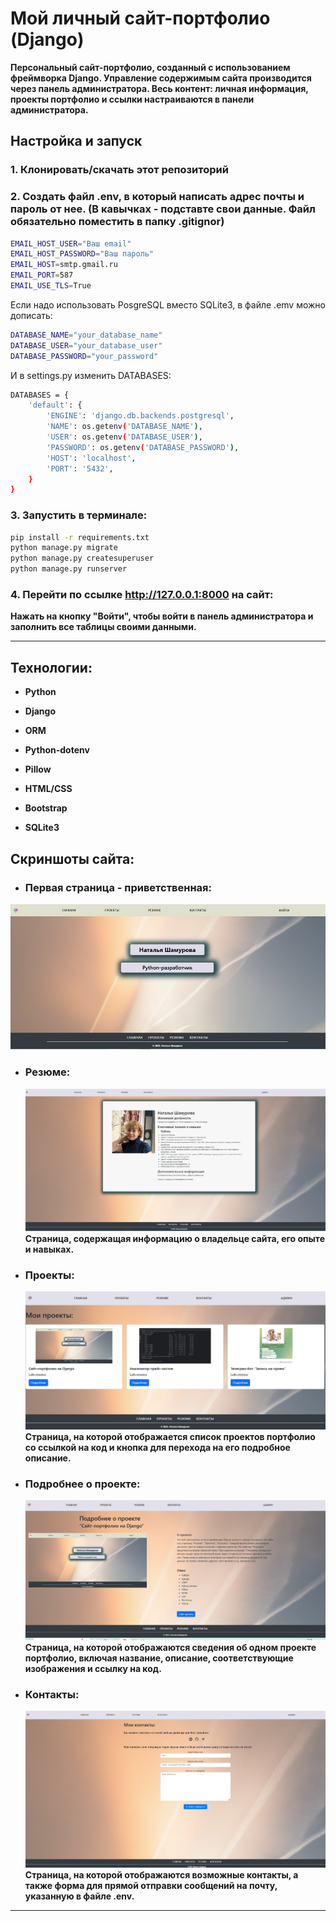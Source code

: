 # Мой личный сайт-портфолио (Django)

 **Персональный сайт-портфолио, созданный с использованием фреймворка Django. Управление содержимым сайта производится через панель администратора. Весь контент: личная информация, проекты портфолио и ссылки  настраиваются в панели администратора.**
## Настройка и запуск 

 ### 1. Клонировать/скачать этот репозиторий
### 2. Создать файл .env, в который написать адрес почты и пароль от нее. (В кавычках - подставте свои данные. Файл обязательно поместить в  папку .gitignor) 
```bash
EMAIL_HOST_USER="Ваш email" 
EMAIL_HOST_PASSWORD="Ваш пароль"
EMAIL_HOST=smtp.gmail.ru
EMAIL_PORT=587
EMAIL_USE_TLS=True
```
Если надо использовать PosgreSQL вместо SQLite3, в файле .emv можно дописать: 
```bash
DATABASE_NAME="your_database_name"
DATABASE_USER="your_database_user"
DATABASE_PASSWORD="your_password"
```
И в settings.py изменить DATABASES:
```bash
DATABASES = {
    'default': {
        'ENGINE': 'django.db.backends.postgresql',
        'NAME': os.getenv('DATABASE_NAME'),
        'USER': os.getenv('DATABASE_USER'),
        'PASSWORD': os.getenv('DATABASE_PASSWORD'),
        'HOST': 'localhost',
        'PORT': '5432',
    }
}

```
### 3. Запустить в терминале:
```bash
pip install -r requirements.txt
python manage.py migrate
python manage.py createsuperuser
python manage.py runserver
```
### 4. Перейти по ссылке http://127.0.0.1:8000 на сайт:
  **Нажать на кнопку "Войти", чтобы войти в панель администратора и заполнить все таблицы своими данными.**


---
## Технологии:

- **Python**
- **Django** 
- **ORM** 
- **Python-dotenv** 
- **Pillow** 
- **HTML/CSS** 

- **Bootstrap**
- **SQLite3**

## Скриншоты сайта:
- ### Первая страница - приветственная:
 ![Главный экран](image/1.png)

- ### Резюме:
   ![Резюме](image/резюме.png)
 **Страница, содержащая информацию о владельце сайта, его опыте и навыках.**
- ### Проекты:
   ![Проекты](image/проекты.png)
**Страница, на которой отображается список проектов портфолио со ссылкой на код и кнопка для перехода на 
его подробное описание.**
- ### Подробнее о проекте: 
   ![Подробнее](image/подробнее.png)
**Страница, на которой отображаются сведения об одном проекте портфолио, включая название, описание,
соответствующие изображения и ссылку на код.**
- ### Контакты: 
   ![Контакты](image/контакты.png)
**Страница, на которой отображаются возможные контакты, а также форма для прямой отправки сообщений на почту, указанную в файле .env.**
---

